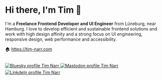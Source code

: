 # Hi there, I'm Tim 👋

I'm a **Freelance Frontend Developer and UI Engineer** from Lüneburg, near Hamburg. I love to develop efficient and sustainable frontend solutions and work with high design affinity and a strong focus on UI engineering, responsive design, web performance and accessibility.

🏠 https://tim-narr.com

<br>
<a href="https://bsky.app/profile/tim-narr.bsky.social">
  <img src="https://img.shields.io/badge/bluesky-%230085ff.svg?&amp;style=for-the-badge&amp;logo=bluesky&amp;logoColor=white" alt="Bluesky profile Tim Narr" style="margin-bottom: 5px;">
</a>
<a href="https://mastodon.social/@ti_gr">
  <img src="https://img.shields.io/badge/mastodon-%236d6eff.svg?&amp;style=for-the-badge&amp;logo=mastodon&amp;logoColor=white" alt="Mastodon profile Tim Narr" style="margin-bottom: 5px;">
</a>
<a href="https://www.linkedin.com/in/narr/">
  <img src="https://img.shields.io/badge/linkedin-%231E77B5.svg?&amp;style=for-the-badge&amp;logo=linkedin&amp;logoColor=white" alt="LinkdeIn profile Tim Narr" style="margin-bottom: 5px;">
</a>
